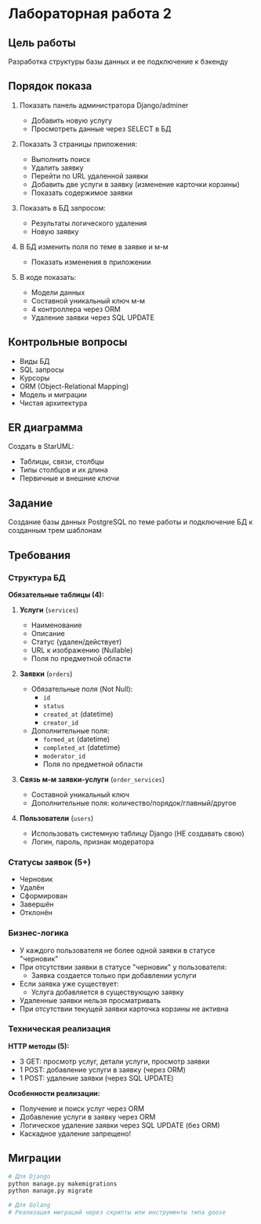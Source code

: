 # Лабораторная работа 2


## Цель работы
Разработка структуры базы данных и ее подключение к бэкенду

## Порядок показа
1. Показать панель администратора Django/adminer
   - Добавить новую услугу
   - Просмотреть данные через SELECT в БД

2. Показать 3 страницы приложения:
   - Выполнить поиск
   - Удалить заявку
   - Перейти по URL удаленной заявки
   - Добавить две услуги в заявку (изменение карточки корзины)
   - Показать содержимое заявки

3. Показать в БД запросом:
   - Результаты логического удаления
   - Новую заявку

4. В БД изменить поля по теме в заявке и м-м
   - Показать изменения в приложении

5. В коде показать:
   - Модели данных
   - Составной уникальный ключ м-м
   - 4 контроллера через ORM
   - Удаление заявки через SQL UPDATE

## Контрольные вопросы
- Виды БД
- SQL запросы
- Курсоры
- ORM (Object-Relational Mapping)
- Модель и миграции
- Чистая архитектура

## ER диаграмма
Создать в StarUML:
- Таблицы, связи, столбцы
- Типы столбцов и их длина
- Первичные и внешние ключи

## Задание
Создание базы данных PostgreSQL по теме работы и подключение БД к созданным трем шаблонам

## Требования

### Структура БД
**Обязательные таблицы (4):**
1. **Услуги** (`services`)
   - Наименование
   - Описание
   - Статус (удален/действует)
   - URL к изображению (Nullable)
   - Поля по предметной области

2. **Заявки** (`orders`)
   - Обязательные поля (Not Null):
     - `id`
     - `status`
     - `created_at` (datetime)
     - `creator_id`
   - Дополнительные поля:
     - `formed_at` (datetime)
     - `completed_at` (datetime)
     - `moderator_id`
     - Поля по предметной области

3. **Связь м-м заявки-услуги** (`order_services`)
   - Составной уникальный ключ
   - Дополнительные поля: количество/порядок/главный/другое

4. **Пользователи** (`users`)
   - Использовать системную таблицу Django (НЕ создавать свою)
   - Логин, пароль, признак модератора

### Статусы заявок (5+)
- Черновик
- Удалён
- Сформирован
- Завершён
- Отклонён

### Бизнес-логика
- У каждого пользователя не более одной заявки в статусе "черновик"
- При отсутствии заявки в статусе "черновик" у пользователя:
  - Заявка создается только при добавлении услуги
- Если заявка уже существует:
  - Услуга добавляется в существующую заявку
- Удаленные заявки нельзя просматривать
- При отсутствии текущей заявки карточка корзины не активна

### Техническая реализация
**HTTP методы (5):**
- 3 GET: просмотр услуг, детали услуги, просмотр заявки
- 1 POST: добавление услуги в заявку (через ORM)
- 1 POST: удаление заявки (через SQL UPDATE)

**Особенности реализации:**
- Получение и поиск услуг через ORM
- Добавление услуги в заявку через ORM
- Логическое удаление заявки через SQL UPDATE (без ORM)
- Каскадное удаление запрещено!


## Миграции
```bash
# Для Django
python manage.py makemigrations
python manage.py migrate

# Для Golang
# Реализация миграций через скрипты или инструменты типа goose
